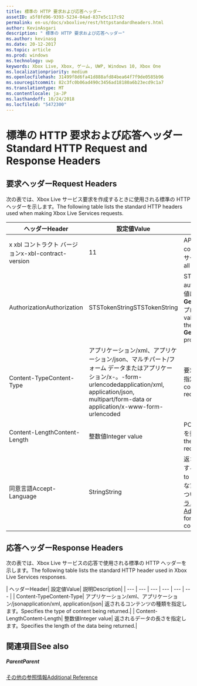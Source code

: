 ```yaml
---
title: 標準の HTTP 要求および応答ヘッダー
assetID: a5f8fd96-9393-5234-04ad-837e5c117c92
permalink: en-us/docs/xboxlive/rest/httpstandardheaders.html
author: KevinAsgari
description: " 標準の HTTP 要求および応答ヘッダー"
ms.author: kevinasg
ms.date: 20-12-2017
ms.topic: article
ms.prod: windows
ms.technology: uwp
keywords: Xbox Live, Xbox, ゲーム, UWP, Windows 10, Xbox One
ms.localizationpriority: medium
ms.openlocfilehash: 31499f8d6fa41d888afd84bea64f7f9de0585b96
ms.sourcegitcommit: 82c3fc0b06ad490c3456ad18180a6b23ecd9c1a7
ms.translationtype: MT
ms.contentlocale: ja-JP
ms.lasthandoff: 10/24/2018
ms.locfileid: "5472300"
---
```

# <a name="standard-http-request-and-response-headers"></a><span data-ttu-id="3d41c-104">標準の HTTP 要求および応答ヘッダー</span><span class="sxs-lookup"><span data-stu-id="3d41c-104">Standard HTTP Request and Response Headers</span></span>
 
<a id="ID4ES"></a>

 
## <a name="request-headers"></a><span data-ttu-id="3d41c-105">要求ヘッダー</span><span class="sxs-lookup"><span data-stu-id="3d41c-105">Request Headers</span></span>
 
<span data-ttu-id="3d41c-106">次の表では、Xbox Live サービス要求を作成するときに使用される標準の HTTP ヘッダーを示します。</span><span class="sxs-lookup"><span data-stu-id="3d41c-106">The following table lists the standard HTTP headers used when making Xbox Live Services requests.</span></span>
 
| <span data-ttu-id="3d41c-107">ヘッダー</span><span class="sxs-lookup"><span data-stu-id="3d41c-107">Header</span></span>| <span data-ttu-id="3d41c-108">設定値</span><span class="sxs-lookup"><span data-stu-id="3d41c-108">Value</span></span>| <span data-ttu-id="3d41c-109">説明</span><span class="sxs-lookup"><span data-stu-id="3d41c-109">Description</span></span>| 
| --- | --- | --- | 
| <span data-ttu-id="3d41c-110">x xbl コントラクト バージョン</span><span class="sxs-lookup"><span data-stu-id="3d41c-110">x-xbl-contract-version</span></span>| <span data-ttu-id="3d41c-111">1</span><span class="sxs-lookup"><span data-stu-id="3d41c-111">1</span></span>| <span data-ttu-id="3d41c-112">API コントラクト バージョンです。</span><span class="sxs-lookup"><span data-stu-id="3d41c-112">API contract version.</span></span> <span data-ttu-id="3d41c-113">すべての Xbox Live サービス要求に必要です。</span><span class="sxs-lookup"><span data-stu-id="3d41c-113">Required on all Xbox Live Services requests.</span></span>| 
| <span data-ttu-id="3d41c-114">Authorization</span><span class="sxs-lookup"><span data-stu-id="3d41c-114">Authorization</span></span>| <span data-ttu-id="3d41c-115">STSTokenString</span><span class="sxs-lookup"><span data-stu-id="3d41c-115">STSTokenString</span></span>| <span data-ttu-id="3d41c-116">STS 認証トークンです。</span><span class="sxs-lookup"><span data-stu-id="3d41c-116">STS authentication token.</span></span> <span data-ttu-id="3d41c-117">このヘッダーの値は、 <b>GetTokenAndSignatureResult.Token</b>プロパティから取得されます。</span><span class="sxs-lookup"><span data-stu-id="3d41c-117">The value for this header is retrieved from the <b>GetTokenAndSignatureResult.Token</b> property.</span></span> | 
| <span data-ttu-id="3d41c-118">Content-Type</span><span class="sxs-lookup"><span data-stu-id="3d41c-118">Content-Type</span></span>| <span data-ttu-id="3d41c-119">アプリケーション/xml、アプリケーション/json、マルチパート/フォーム データまたはアプリケーション/x-。-form-urlencoded</span><span class="sxs-lookup"><span data-stu-id="3d41c-119">application/xml, application/json, multipart/form-data or application/x-www-form-urlencoded</span></span>| <span data-ttu-id="3d41c-120">要求で送信されるコンテンツの種類を指定します。</span><span class="sxs-lookup"><span data-stu-id="3d41c-120">Specifies the type of content being submitted with a request.</span></span>| 
| <span data-ttu-id="3d41c-121">Content-Length</span><span class="sxs-lookup"><span data-stu-id="3d41c-121">Content-Length</span></span>| <span data-ttu-id="3d41c-122">整数値</span><span class="sxs-lookup"><span data-stu-id="3d41c-122">Integer value</span></span>| <span data-ttu-id="3d41c-123">POST 要求で送信されたデータの長さを指定します。</span><span class="sxs-lookup"><span data-stu-id="3d41c-123">Specifies the length of the data being submitted in a POST request.</span></span>| 
| <span data-ttu-id="3d41c-124">同意言語</span><span class="sxs-lookup"><span data-stu-id="3d41c-124">Accept-Language</span></span> | <span data-ttu-id="3d41c-125">String</span><span class="sxs-lookup"><span data-stu-id="3d41c-125">String</span></span>| <span data-ttu-id="3d41c-126">返される任意の文字列をローカライズする方法を指定します。</span><span class="sxs-lookup"><span data-stu-id="3d41c-126">Specifies how to localize any strings returned.</span></span> <span data-ttu-id="3d41c-127">有効な言語/ロケールの組み合わせの一覧については、<a href="http://msdn.microsoft.com/en-us/library/bb975829.aspx">高度な Xbox 360 のプログラミング</a>を参照してください。</span><span class="sxs-lookup"><span data-stu-id="3d41c-127">See <a href="http://msdn.microsoft.com/en-us/library/bb975829.aspx">Advanced Xbox 360 Programming</a> for a list of valid language/locale combinations.</span></span>| 
  
<a id="ID4E6C"></a>

 
## <a name="response-headers"></a><span data-ttu-id="3d41c-128">応答ヘッダー</span><span class="sxs-lookup"><span data-stu-id="3d41c-128">Response Headers</span></span>
 
<span data-ttu-id="3d41c-129">次の表では、Xbox Live サービスの応答で使用される標準の HTTP ヘッダーを示します。</span><span class="sxs-lookup"><span data-stu-id="3d41c-129">The following table lists the standard HTTP header used in Xbox Live Services responses.</span></span>
 
| <span data-ttu-id="3d41c-130">ヘッダー</span><span class="sxs-lookup"><span data-stu-id="3d41c-130">Header</span></span>| <span data-ttu-id="3d41c-131">設定値</span><span class="sxs-lookup"><span data-stu-id="3d41c-131">Value</span></span>| <span data-ttu-id="3d41c-132">説明</span><span class="sxs-lookup"><span data-stu-id="3d41c-132">Description</span></span>| 
| --- | --- | --- | --- | --- | --- | 
| <span data-ttu-id="3d41c-133">Content-Type</span><span class="sxs-lookup"><span data-stu-id="3d41c-133">Content-Type</span></span>| <span data-ttu-id="3d41c-134">アプリケーション/xml、アプリケーション/json</span><span class="sxs-lookup"><span data-stu-id="3d41c-134">application/xml, application/json</span></span>| <span data-ttu-id="3d41c-135">返されるコンテンツの種類を指定します。</span><span class="sxs-lookup"><span data-stu-id="3d41c-135">Specifies the type of content being returned.</span></span>| 
| <span data-ttu-id="3d41c-136">Content-Length</span><span class="sxs-lookup"><span data-stu-id="3d41c-136">Content-Length</span></span>| <span data-ttu-id="3d41c-137">整数値</span><span class="sxs-lookup"><span data-stu-id="3d41c-137">Integer value</span></span>| <span data-ttu-id="3d41c-138">返されるデータの長さを指定します。</span><span class="sxs-lookup"><span data-stu-id="3d41c-138">Specifies the length of the data being returned.</span></span>| 
  
<a id="ID4EEE"></a>

 
## <a name="see-also"></a><span data-ttu-id="3d41c-139">関連項目</span><span class="sxs-lookup"><span data-stu-id="3d41c-139">See also</span></span>
 
<a id="ID4EGE"></a>

 
##### <a name="parent"></a><span data-ttu-id="3d41c-140">Parent</span><span class="sxs-lookup"><span data-stu-id="3d41c-140">Parent</span></span>  

[<span data-ttu-id="3d41c-141">その他の参照情報</span><span class="sxs-lookup"><span data-stu-id="3d41c-141">Additional Reference</span></span>](atoc-xboxlivews-reference-additional.md)

   
